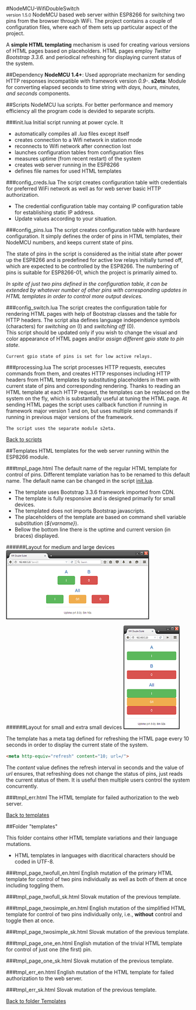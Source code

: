 #NodeMCU-WifiDoubleSwitch<br><small>version 1.5.0</small>
NodeMCU based web server within ESP8266 for switching two pins from the browser through WiFi. The project contains a couple of configuration files, where each of them sets up particular aspect of the project.

A **simple HTML templating** mechanism is used for creating various versions of HTML pages based on placeholders. HTML pages employ *Twitter Bootstrap 3.3.6.* and periodical refreshing for displaying current status of the system.


<a id="dependency"></a>
##Dependency
**NodeMCU 1.4+**: Used appropriate mechanizm for sending HTTP responses incompatible with framework version *0.9-*.
**s2eta**: Module for converting elapsed seconds to time string with *days, hours, minutes, and seconds* components.


<a id="scripts"></a>
##Scripts
NodeMCU lua scripts. For better performance and memory efficiency all the program code is devided to separate scripts.


<a id="init"></a>
###init.lua
Initial script running at power cycle. It
- automatically compiles all *.lua* files except itself
- creates connection to a Wifi network in station mode
- reconnects to Wifi network after connection lost
- launches configuration tables from configuration files
- measures uptime (from recent restart) of the system
- creates web server running in the ESP8266
- defines file names for used HTML templates

###config_creds.lua
The script creates configuration table with credentials for preferred WiFi network as well as for web server basic HTTP authorization.
- The credential configuration table may containg IP configuration table for establishing static IP address. 
- Update values according to your situation.

###config_pins.lua
The script creates configuration table with hardware configuration. It simply defines the order of pins in HTML templates, their NodeMCU numbers, and keeps current state of pins.

The state of pins in the script is considered as the initial state after power up the ESP8266 and is predefined for active low relays initially turned off, which are expected to be controlled by the ESP8266. The numbering of pins is suitable for ESP8266-01, which the project is primarily aimed to.

*In spite of just two pins defined in the configuration table, it can be extended by whatever number of other pins with corresponding updates in HTML templates in order to control more output devices.*  

###config_switch.lua
The script creates the configuration table for rendering HTML pages with help of Bootstrap classes and the table for HTTP headers. The script alsa defines language independence symbols (characters) for *switching on* (I) and *switching off* (0).  
This script should be updated only if you wish to change the visual and color appearance of HTML pages and/or *assign different gpio state to pin  state*.

	Current gpio state of pins is set for low active relays.   

###processing.lua
The script processes HTTP requests, executes commands from them, and creates HTTP responses including HTTP headers from HTML templates by substituting placeholders in them with current state of pins and corresponding rendering.
Thanks to reading an HTML template at each HTTP request, the templates can be replaced on the system on the fly, which is substantially useful at tuning the HTML page.
At sending HTML pages the script uses callback function if running in framework major version 1 and on, but uses multiple send commands if running in previous major versions of the framework.

	The script uses the separate module s2eta. 


[Back to scripts](#scripts)


<a id="templates"></a>
##Templates
HTML templates for the web server running within the ESP8266 module.

###tmpl_page.html
The default name of the regular HTML template for control of pins. Different template variation has to be renamed to this default name. The default name can be changed in the script [init.lua](#init).

- The template uses Bootstrap 3.3.6 framework imported from CDN.
- The template is fully responsive and is designed primarily for small devices.
- The templated does not imports Bootstrap javascripts.
- The placeholders of the template are based on command shell variable substitution (*${varname}*).
- Bellow the bottom line there is the uptime and current version (in braces) displayed.

######Layout for medium and large devices
![medium and large devices](screenshot_medium_full.png)

######Layout for small and extra small devices
![small and extra small devices](screenshot_small_full.png)

The template has a meta tag defined for refreshing the HTML page every 10 seconds in order to display the current state of the system.

```html
<meta http-equiv="refresh" content="10; url=/">
```

The *content* value defines the refresh interval in seconds and the value of *url* ensures, that refreshing does not change the status of pins, just reads the current status of them. It is useful then multiple users control the system concurrently. 
	

###tmpl_err.html
The HTML template for failed authorization to the web server.


[Back to templates](#templates)


<a id="folder_templates"></a>
##Folder "templates"

This folder contains other HTML template variations and their language mutations.

- HTML templates in languages with diacritical characters should be coded in UTF-8.

###tmpl_page_twofull_en.html
English mutation of the primary HTML template for control of two pins individually as well as both of them at once including toggling them.

###tmpl_page_twofull_sk.html
Slovak mutation of the previous template.

###tmpl_page_twosimple_en.html
English mutation of the simplified HTML template for control of two pins individually only, i.e., **without** control and toggle then at once. 

###tmpl_page_twosimple_sk.html
Slovak mutation of the previous template.

###tmpl_page_one_en.html
English mutation of the trivial HTML template for control of just one (the first) pin.

###tmpl_page_one_sk.html
Slovak mutation of the previous template.

###tmpl_err_en.html
English mutation of the HTML template for failed authorization to the web server.

###tmpl_err_sk.html
Slovak mutation of the previous template.


[Back to folder Templates](#folder_templates)
